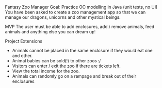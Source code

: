 Fantasy Zoo Manager
Goal: Practice OO modelling in Java (unit tests, no UI)
You have been asked to create a zoo management app so that we can manage our dragons, unicorns and other mystical beings.

MVP
The user must be able to add enclosures, add / remove animals, feed animals and anything else you can dream up!

Project Extensions
* Animals cannot be placed in the same enclosure if they would eat one and other.
* Animal babies can be sold(!) to other zoos :/
* Visitors can enter / exit the zoo if there are tickets left.
* View the total income for the zoo.
* Animals can randomly go on a rampage and break out of their enclosures

